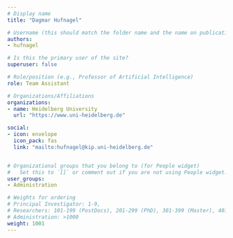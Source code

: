 ```yaml
---
# Display name
title: "Dagmar Hufnagel"

# Username (this should match the folder name and the name on publications)
authors:
- hufnagel

# Is this the primary user of the site?
superuser: false

# Role/position (e.g., Professor of Artificial Intelligence)
role: Team Assistant

# Organizations/Affiliations
organizations:
- name: Heidelberg University
  url: "https://www.uni-heidelberg.de"

social:
- icon: envelope
  icon_pack: fas
  link: "mailto:hufnagel@kip.uni-heidelberg.de"


# Organizational groups that you belong to (for People widget)
#   Set this to `[]` or comment out if you are not using People widget.
user_groups:
- Administration

# Weights for ordering
# Principal Investigator: 1-9,
# Researchers: 101-199 (PostDocs), 201-299 (PhD), 301-399 (Master), 401-499 (Bachelor)
# Administration: >1000
weight: 1001
---
```

